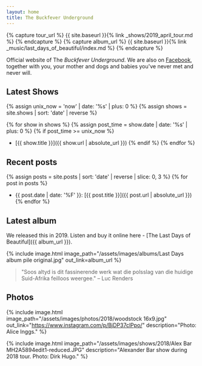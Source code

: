 ```yaml
---
layout: home
title: The Buckfever Underground
---
```


{% capture tour_url %}
    {{ site.baseurl }}{% link _shows/2019_april_tour.md %}
{% endcapture %}
{% capture album_url %}
    {{ site.baseurl }}{% link _music/last_days_of_beautiful/index.md %}
{% endcapture %}

Official website of The _Buckfever Underground_. We are also on [Facebook](https://www.facebook.com/TheBuckfeverUnderground), together with you, your mother and dogs and babies you've never met and never will.


## Latest Shows

{% assign unix_now = 'now' | date: '%s' | plus: 0 %}
{% assign shows = site.shows | sort: 'date' | reverse %}

{% for show in shows %}
{% assign post_time = show.date | date: '%s' | plus: 0 %}
{% if post_time >= unix_now %}
- [{{ show.title }}]({{ show.url | absolute_url }})
{% endif %}
{% endfor %}


## Recent posts

{% assign posts = site.posts | sort: 'date' | reverse | slice: 0, 3 %}
{% for post in posts %}
- {{ post.date | date: '%F' }}: [{{ post.title }}]({{ post.url | absolute_url }})
{% endfor %}


## Latest album

We released this in 2019. Listen and buy it online here - [The Last Days of Beautiful]({{ album_url }}).

{% include image.html
    image_path="/assets/images/albums/Last Days album pile original.jpg"
    out_link=album_url
%}

> "Soos altyd is dit fassinerende werk wat die polsslag van die huidige Suid-Afrika feilloos weergee." – Luc Renders


## Photos

{% include image.html
    image_path="/assets/images/photos/2018/woodstock 16x9.jpg"
    out_link="https://www.instagram.com/p/BjDP37clPpo/"
    description="Photo: Alice Inggs."
%}

{% include image.html
    image_path="/assets/images/shows/2018/Alex Bar MH2A5894edit1-reduced.JPG"
    description="Alexander Bar show during 2018 tour. Photo: Dirk Hugo."
%}
